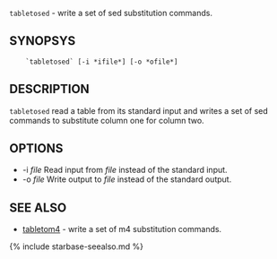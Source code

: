 

`tabletosed` - write a set of sed substitution commands.

SYNOPSYS
--------

```
    `tabletosed` [-i *ifile*] [-o *ofile*]
```

DESCRIPTION
-----------

`tabletosed` read a table from its standard input and writes a set of
sed commands to substitute column one for column two.

OPTIONS
-------

  * -i *file* Read input from *file* instead of the standard input.
  * -o *file* Write output to *file* instead of the standard output.

SEE ALSO
--------


- [tabletom4](tabletom4.html) - write a set of m4 substitution commands.


{% include starbase-seealso.md %}
